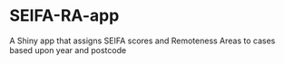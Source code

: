 # SEIFA-RA-app
A Shiny app that assigns SEIFA scores and Remoteness Areas to cases based upon year and postcode
